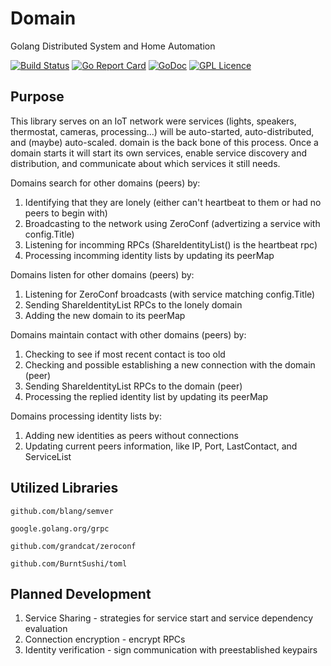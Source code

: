 # Domain
Golang Distributed System and Home Automation

[![Build Status](https://travis-ci.com/jmbarzee/domain.svg?branch=master)](https://travis-ci.com/jmbarzee/domain)
[![Go Report Card](https://goreportcard.com/badge/github.com/jmbarzee/domain)](https://goreportcard.com/report/github.com/jmbarzee/domain)
[![GoDoc](https://godoc.org/github.com/jmbarzee/domain?status.svg)](https://godoc.org/github.com/jmbarzee/domain)
[![GPL Licence](https://badges.frapsoft.com/os/gpl/gpl.svg?v=103)](https://opensource.org/licenses/GPL-3.0/)

<!--- Example of cards https://github.com/gonum/gonum --->



## Purpose
This library serves on an IoT network were services (lights, speakers, thermostat, cameras, processing...) will be auto-started, auto-distributed, and (maybe) auto-scaled. domain is the back bone of this process. Once a domain starts it will start its own services, enable service discovery and distribution, and communicate about which services it still needs. 

Domains search for other domains (peers) by:
1. Identifying that they are lonely (either can't heartbeat to them or had no peers to begin with)
2. Broadcasting to the network using ZeroConf (advertizing a service with config.Title)
3. Listening for incomming RPCs (ShareIdentityList() is the heartbeat rpc)
4. Processing incomming identity lists by updating its peerMap

Domains listen for other domains (peers) by:
1. Listening for ZeroConf broadcasts (with service matching config.Title)
2. Sending ShareIdentityList RPCs to the lonely domain
3. Adding the new domain to its peerMap

Domains maintain contact with other domains (peers) by:
1. Checking to see if most recent contact is too old
2. Checking and possible establishing a new connection with the domain (peer)
3. Sending ShareIdentityList RPCs to the domain (peer)
4. Processing the replied identity list by updating its peerMap

Domains processing identity lists by:
1. Adding new identities as peers without connections
2. Updating current peers information, like IP, Port, LastContact, and ServiceList



## Utilized Libraries

`github.com/blang/semver`

`google.golang.org/grpc`

`github.com/grandcat/zeroconf`

`github.com/BurntSushi/toml`



## Planned Development

1. Service Sharing - strategies for service start and service dependency evaluation 
2. Connection encryption - encrypt RPCs
3. Identity verification - sign communication with preestablished keypairs



